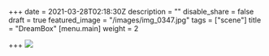 +++
date = 2021-03-28T02:18:30Z
description = ""
disable_share = false
draft = true
featured_image = "/images/img_0347.jpg"
tags = ["scene"]
title = "DreamBox"
[menu.main]
weight = 2

+++
![](/images/createroomdecal.JPG)